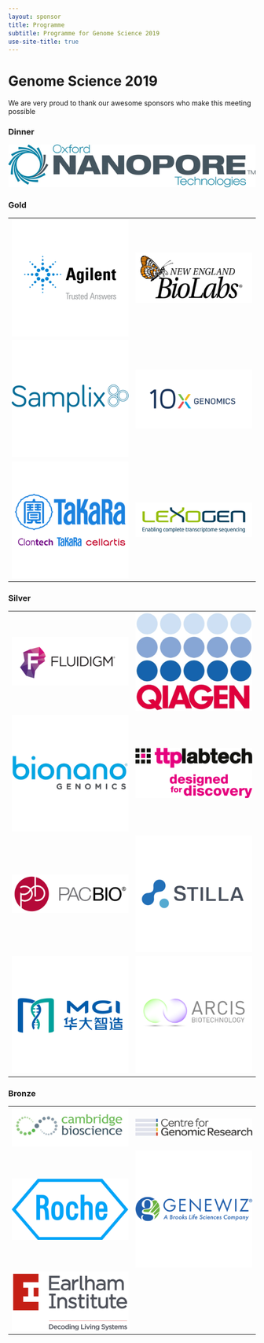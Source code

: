 ```yaml
---
layout: sponsor
title: Programme
subtitle: Programme for Genome Science 2019
use-site-title: true
---
```


# Genome Science 2019

We are very proud to thank our awesome sponsors who make this meeting possible

### Dinner
![](logos/ONT_logo_TM_colour_300dpi_(003).converted.png)

### Gold

|   |   |
| ------------- |---------------| 
| ![](logos/Agilent_Logo_Tag_v_RGB_square.converted.png) | ![](logos/NEB_Logo_Co_800x58472.converted.png) |
| ![](logos/800x800_Samplix_logo.converted.png) | ![](logos/10X.converted.png) |
| ![](logos/Takara.converted.png) | ![](logos/Lexogen_Logo_RGB_Website.converted.png) |

### Silver

|   |   |
| ------------- |---------------| 
| ![](logos/Fluidigm.converted.png) | ![](logos/QLogo_30mm_RGB_jpeg_format_Qiagen.converted.png) |
| ![](logos/Bionano.converted.png) | ![](logos/TTPLT_design_discovery_stacked_right_Logo.converted.png) |
| ![](logos/PacBio_ShortLogo_color_RGB.converted.png) | ![](logos/Stilla.converted.png) |
| ![](logos/MGI.converted.png) | ![](logos/Arcis_Logo_72dpi_800x800pixels.converted.png) |

### Bronze

|   |   |
| ------------- |---------------| 
| ![](logos/Cambridge_Bioscience_Master_Logo_800x266.converted.png) | ![](logos/CGR_full_Logo.converted.png) |
| ![](logos/Roche_logo_large.converted.png) | ![](logos/GeneWiz.converted.png) |
| ![](logos/Earlham-Institute-double-strap-line-high-res_Logo.converted.png) |   |



